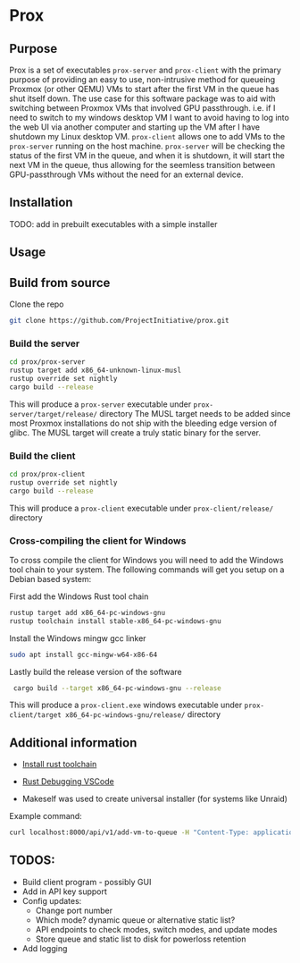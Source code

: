 # Prox

## Purpose

Prox is a set of executables `prox-server` and `prox-client` with the primary purpose of providing an easy to use, non-intrusive method for queueing Proxmox (or other QEMU) VMs to start after the first VM in the queue has shut itself down. The use case for this software package was to aid with switching between Proxmox VMs that involved GPU passthrough. i.e. if I need to switch to my windows desktop VM I want to avoid having to log into the web UI via another computer and starting up the VM after I have shutdown my Linux desktop VM. `prox-client` allows one to add VMs to the `prox-server` running on the host machine. `prox-server` will be checking the status of the first VM in the queue, and when it is shutdown, it will start the next VM in the queue, thus allowing for the seemless transition between GPU-passthrough VMs without the need for an external device.

## Installation

TODO: add in prebuilt executables with a simple installer

## Usage


## Build from source

Clone the repo

```bash
git clone https://github.com/ProjectInitiative/prox.git
```

### Build the server

```bash
cd prox/prox-server
rustup target add x86_64-unknown-linux-musl
rustup override set nightly
cargo build --release
```

This will produce a `prox-server` executable under `prox-server/target/release/` directory
The MUSL target needs to be added since most Proxmox installations do not ship with the bleeding edge version of glibc. The MUSL target will create a truly static binary for the server. 

### Build the client

```bash
cd prox/prox-client
rustup override set nightly
cargo build --release
```
This will produce a `prox-client` executable under `prox-client/release/` directory

### Cross-compiling the client for Windows

To cross compile the client for Windows you will need to add the Windows tool chain to your system. The following commands will get you setup on a Debian based system:

First add the Windows Rust tool chain

```bash
rustup target add x86_64-pc-windows-gnu
rustup toolchain install stable-x86_64-pc-windows-gnu
```

Install the Windows mingw gcc linker

```bash
sudo apt install gcc-mingw-w64-x86-64
```

Lastly build the release version of the software

```bash
 cargo build --target x86_64-pc-windows-gnu --release
```
This will produce a `prox-client.exe` windows executable under `prox-client/target x86_64-pc-windows-gnu/release/` directory


## Additional information

  * [Install rust toolchain](https://rustup.rs/)

  * [Rust Debugging VSCode](https://www.forrestthewoods.com/blog/how-to-debug-rust-with-visual-studio-code/)

  * Makeself was used to create universal installer (for systems like Unraid)



Example command:
```bash
curl localhost:8000/api/v1/add-vm-to-queue -H "Content-Type: application/json" --data '{"title":"test1","id":45,"description":"testVM"}'
```

## TODOS:

  * Build client program - possibly GUI
  * Add in API key support
  * Config updates:
    * Change port number
    * Which mode? dynamic queue or alternative static list?
    * API endpoints to check modes, switch modes, and update modes
    * Store queue and static list to disk for powerloss retention
  * Add logging